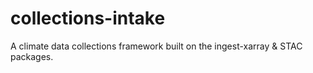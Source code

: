 # collections-intake
A climate data collections framework built on the ingest-xarray &amp; STAC packages. 
